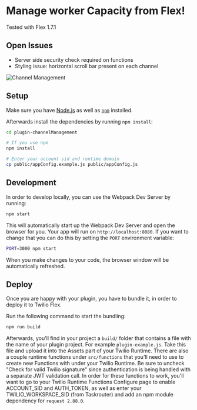 # Manage worker Capacity from Flex!

Tested with Flex 1.7.1

## Open Issues
- Server side security check required on functions
- Styling issue: horizontal scroll bar present on each channel

![Channel Management](https://zaffre-cow-9057.twil.io/assets/Screen%20Shot%202019-02-06%20at%203.13.36%20PM.png)

## Setup

Make sure you have [Node.js](https://nodejs.org) as well as [`npm`](https://npmjs.com) installed.

Afterwards install the dependencies by running `npm install`:

```bash
cd plugin-channelManagement

# If you use npm
npm install

# Enter your account sid and runtime domain
cp public/appConfig.example.js public/appConfig.js
```

## Development

In order to develop locally, you can use the Webpack Dev Server by running:

```bash
npm start
```

This will automatically start up the Webpack Dev Server and open the browser for you. Your app will run on `http://localhost:8080`. If you want to change that you can do this by setting the `PORT` environment variable:

```bash
PORT=3000 npm start
```

When you make changes to your code, the browser window will be automatically refreshed.

## Deploy

Once you are happy with your plugin, you have to bundle it, in order to deploy it to Twilio Flex.

Run the following command to start the bundling:

```bash
npm run build
```

Afterwards, you'll find in your project a `build/` folder that contains a file with the name of your plugin project. For example `plugin-example.js`. Take this file and upload it into the Assets part of your Twilio Runtime.  There are also a couple runtime functions under `src/functions` that you'll need to use to create new Functions with under your Twilio Runtime.  Be sure to uncheck "Check for valid Twilio signature" since authentication is being handled with a separate JWT validation call.  In order for these functions to work, you'll want to go to your Twilio Runtime Functions Configure page to enable ACCOUNT_SID and AUTH_TOKEN, as well as enter your TWILIO_WORKSPACE_SID (from Taskrouter) and add an npm module dependency for `request 2.88.0`.

